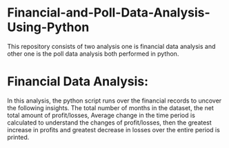 # Financial-and-Poll-Data-Analysis-Using-Python

This repository consists of two analysis one is financial data analysis and other one is the poll data analysis both performed in python.

# Financial Data Analysis:

In this analysis, the python script runs over the financial records to uncover the following insights. The total number of months in the dataset, the net total amount of profit/losses, Average change in the time period is calculated to understand the changes of profit/losses, then the greatest increase in profits and greatest decrease in losses over the entire period is printed.
